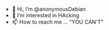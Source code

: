 - 👋 Hi, I’m @anonymousDebian
- 👀 I’m interested in HAcking
- 📫 How to reach me ... "YOU CAN'T"

<!---
anonymousDebian/anonymousDebian is a ✨ special ✨ repository because its `README.md` (this file) appears on your GitHub profile.
You can click the Preview link to take a look at your changes.
--->

